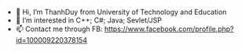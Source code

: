 - 👋 Hi, I’m ThanhDuy from University of Technology and Education
- 👀 I’m interested in C++; C#; Java; Sevlet/JSP
- 📫 Contact me through FB: https://www.facebook.com/profile.php?id=100009220378154

<!---
ThanhDuy21110759/ThanhDuy21110759 is a ✨ special ✨ repository because its `README.md` (this file) appears on your GitHub profile.
You can click the Preview link to take a look at your changes.
--->
